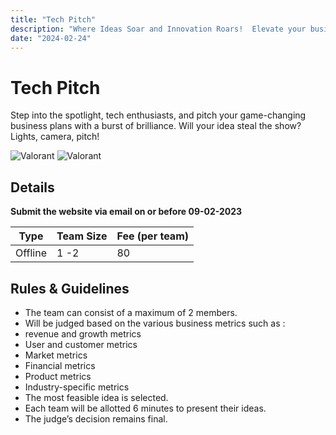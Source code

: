 ```yaml
---
title: "Tech Pitch"
description: "Where Ideas Soar and Innovation Roars!  Elevate your business dreams with the ultimate platform to showcase tech brilliance."
date: "2024-02-24"
---
```


# Tech Pitch

Step into the spotlight, tech enthusiasts, and pitch your game-changing business plans with a burst of brilliance. Will your idea steal the show? Lights, camera, pitch!

<div class="lg:flex">
<img src="/posters/2024/techpitch.png" alt="Valorant" class="w-full lg:w-96 mx-auto object-cover" />
<img src="/posters/2024/techpitch1.png" alt="Valorant" class="w-full lg:w-96 mx-auto object-cover" />
</div>


## Details

**Submit the website via email on or before 09-02-2023**

| Type    | Team Size      | Fee (per team) |
| ------  | -------------- | -------------- |
| Offline |  1 -2          | 80             |

## Rules & Guidelines

-   The team can consist of a maximum of 2 members.
-   Will be judged based on the various business metrics such as :
-   revenue and growth metrics
-   User and customer metrics
-   Market metrics
-   Financial metrics
-   Product metrics
-   Industry-specific metrics
-   The most feasible idea is selected.
-   Each team will be allotted 6 minutes to present their ideas.
-   The judge’s decision remains final.

